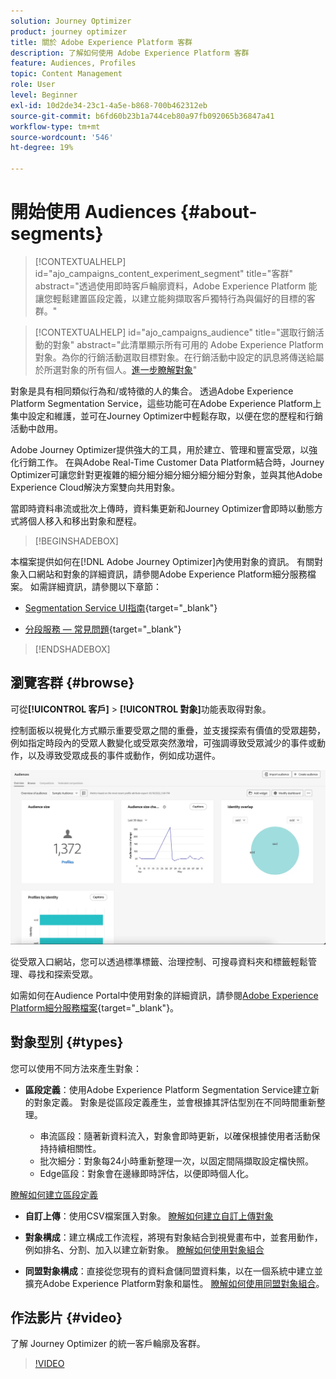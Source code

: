 ```yaml
---
solution: Journey Optimizer
product: journey optimizer
title: 關於 Adobe Experience Platform 客群
description: 了解如何使用 Adobe Experience Platform 客群
feature: Audiences, Profiles
topic: Content Management
role: User
level: Beginner
exl-id: 10d2de34-23c1-4a5e-b868-700b462312eb
source-git-commit: b6fd60b23b1a744ceb80a97fb092065b36847a41
workflow-type: tm+mt
source-wordcount: '546'
ht-degree: 19%

---
```



# 開始使用 Audiences {#about-segments}

>[!CONTEXTUALHELP]
>id="ajo_campaigns_content_experiment_segment"
>title="客群"
>abstract="透過使用即時客戶輪廓資料，Adobe Experience Platform 能讓您輕鬆建置區段定義，以建立能夠擷取客戶獨特行為與偏好的目標的客群。"

>[!CONTEXTUALHELP]
>id="ajo_campaigns_audience"
>title="選取行銷活動的對象"
>abstract="此清單顯示所有可用的 Adobe Experience Platform 對象。為你的行銷活動選取目標對象。在行銷活動中設定的訊息將傳送給屬於所選對象的所有個人。[進一步瞭解對象](../audience/about-audiences.md)"

對象是具有相同類似行為和/或特徵的人的集合。 透過Adobe Experience Platform Segmentation Service，這些功能可在Adobe Experience Platform上集中設定和維護，並可在Journey Optimizer中輕鬆存取，以便在您的歷程和行銷活動中啟用。

Adobe Journey Optimizer提供強大的工具，用於建立、管理和豐富受眾，以強化行銷工作。 在與Adobe Real-Time Customer Data Platform結合時，Journey Optimizer可讓您針對更複雜的細分細分細分細分細分細分對象，並與其他Adobe Experience Cloud解決方案雙向共用對象。

當即時資料串流或批次上傳時，資料集更新和Journey Optimizer會即時以動態方式將個人移入和移出對象和歷程。

>[!BEGINSHADEBOX]

本檔案提供如何在[!DNL Adobe Journey Optimizer]內使用對象的資訊。 有關對象入口網站和對象的詳細資訊，請參閱Adobe Experience Platform細分服務檔案。 如需詳細資訊，請參閱以下章節：

* [Segmentation Service UI指南](https://experienceleague.adobe.com/en/docs/experience-platform/segmentation/ui/overview){target="_blank"}

* [分段服務 — 常見問題](https://experienceleague.adobe.com/zh-hant/docs/experience-platform/segmentation/faq){target="_blank"}

>[!ENDSHADEBOX]

## 瀏覽客群 {#browse}

可從&#x200B;**[!UICONTROL 客戶]** > **[!UICONTROL 對象]**&#x200B;功能表取得對象。

控制面板以視覺化方式顯示重要受眾之間的重疊，並支援探索有價值的受眾趨勢，例如指定時段內的受眾人數變化或受眾突然激增，可強調導致受眾減少的事件或動作，以及導致受眾成長的事件或動作，例如成功選件。

![](assets/audiences-overview.png)

從受眾入口網站，您可以透過標準標籤、治理控制、可搜尋資料夾和標籤輕鬆管理、尋找和探索受眾。

如需如何在Audience Portal中使用對象的詳細資訊，請參閱[Adobe Experience Platform細分服務檔案](https://experienceleague.adobe.com/docs/experience-platform/segmentation/home.html?lang=zh-Hant){target="_blank"}。

## 對象型別 {#types}

您可以使用不同方法來產生對象：

* **區段定義**：使用Adobe Experience Platform Segmentation Service建立新的對象定義。 對象是從區段定義產生，並會根據其評估型別在不同時間重新整理。

   * 串流區段：隨著新資料流入，對象會即時更新，以確保根據使用者活動保持持續相關性。
   * 批次細分：對象每24小時重新整理一次，以固定間隔擷取設定檔快照。
   * Edge區段：對象會在邊緣即時評估，以便即時個人化。

[瞭解如何建立區段定義](creating-a-segment-definition.md)

* **自訂上傳**：使用CSV檔案匯入對象。 [瞭解如何建立自訂上傳對象](custom-upload.md)

* **對象構成**：建立構成工作流程，將現有對象結合到視覺畫布中，並套用動作，例如排名、分割、加入以建立新對象。 [瞭解如何使用對象組合](get-started-audience-orchestration.md)

* **同盟對象構成**：直接從您現有的資料倉儲同盟資料集，以在一個系統中建立並擴充Adobe Experience Platform對象和屬性。 [瞭解如何使用同盟對象組合](federated-audience-composition.md)。

## 作法影片 {#video}

了解 Journey Optimizer 的統一客戶輪廓及客群。

>[!VIDEO](https://video.tv.adobe.com/v/3432671?quality=12)
